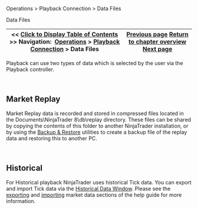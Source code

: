 ﻿


Operations \> Playback Connection \> Data Files






















Data Files







| \<\< [Click to Display Table of Contents](data_files.md) \>\> **Navigation:**     [Operations](operations-1.md) \> [Playback Connection](playback_connection-1.md) \> Data Files | [Previous page](playback-1.md) [Return to chapter overview](playback_connection-1.md) [Next page](understanding_risks-1.md) |
| --- | --- |











Playback can use two types of data which is selected by the user via the Playback controller. 


 


## Market Replay


Market Replay data is recorded and stored in compressed files located in the Documents\\NinjaTrader 8\\db\\replay directory. These files can be shared by copying the contents of this folder to another NinjaTrader installation, or by using the [Backup \& Restore](backup__restore-1.md) utilities to create a backup file of the replay data and restoring this to another PC.


 


## Historical


For Historical playback NinjaTrader uses historical Tick data. You can export and import Tick data via the [Historical Data Window](historical_data_manager-1.md). Please see the [exporting](exporting-1.md) and [importing](importing-1.md) market data sections of the help guide for more information.








